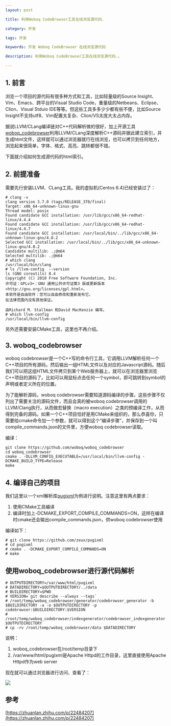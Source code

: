 ```yaml
---
layout: post

title: 利用Woboq CodeBrowser工具在线浏览源代码.

category: 开发

tags: 开发 

keywords: 开发 Woboq CodeBrowser 在线浏览源代码

description: 利用Woboq CodeBrowser工具在线浏览源代码.。

---
```


## 1. 前言
浏览一个项目的源代码有很多种方式和工具，比如轻量级的Source Insight、Vim、Emacs、跨平台的Visual Studio Code，重量级的Netbeans、Eclipse、Clion、Visual Stduio IDE等等。但这些工具多多少少都有些不便，比如Source Insight不支持utf8、Vim配置太复杂、Clion/VS太庞大太占内存。

据说LLVM/CLang编译链对C++代码解析做的很好，加上开源工具[woboq_codebrowser](https://github.com/woboq/woboq_codebrowser)利用LLVM/CLang深度解析C++源码并据此建立索引，并生成html文件，这样就可以通过浏览器就行在线浏览，也可以拷贝到任何地方，浏览起来很简单，字体、格式、高亮、跳转都很不错。

下面就介绍如何生成源代码的html索引。

## 2. 前提准备

需要先行安装LLVM、CLang工具。我的虚拟机(Centos 6.4)已经安装过了：
	
	# clang -v
	clang version 3.7.0 (tags/RELEASE_370/final)
	Target: x86_64-unknown-linux-gnu
	Thread model: posix
	Found candidate GCC installation: /usr/lib/gcc/x86_64-redhat-linux/4.4.4
	Found candidate GCC installation: /usr/lib/gcc/x86_64-redhat-linux/4.4.7
	Found candidate GCC installation: /usr/local/bin/../lib/gcc/x86_64-unknown-linux-gnu/4.8.2
	Selected GCC installation: /usr/local/bin/../lib/gcc/x86_64-unknown-linux-gnu/4.8.2
	Candidate multilib: .;@m64
	Selected multilib: .;@m64
	# which clang
	/usr/local/bin/clang
	# ls /llvm-config  --version
	ls (GNU coreutils) 8.4
	Copyright (C) 2010 Free Software Foundation, Inc.
	许可证：GPLv3+：GNU 通用公共许可证第3 版或更新版本<http://gnu.org/licenses/gpl.html>。
	本软件是自由软件：您可以自由修改和重新发布它。
	在法律范围内没有其他保证。
	
	由Richard M. Stallman 和David MacKenzie 编写。
	# which llvm-config
	/usr/local/bin/llvm-config

另外还需要安装CMake工具，这里也不再介绍。

## 3. woboq_codebrowser
woboq codebrowser是一个C++写的命令行工具，它调用LLVM解析任何一个C++项目的所有源码，然后输出一组HTML文件以及对应的Javascript源码。随后我们可以把这组HTML文件拷贝到某个Web服务器上，就可以在浏览器里浏览C++项目的源码了。比如可以用鼠标点击任何一个symbol，即可跳转到symbol的声明或者定义所在的位置。

为了能解析源码，woboq codebrowser需要知道源码编译的步骤。这些步骤不仅列出了需要关注的源码文件，而且会真的被woboq codebrowser调用的LLVM/Clang执行，从而做宏替换（macro execution）之类的预编译工作，从而得到完备的源码。如果一个C++项目恰好是用CMake来组织的，那么恭喜你，只需要给cmake命令加一个参数，就可以得到这个“编译步骤”，并保存到一个叫compile_commands.json的文件里，方便woboq codebrowser读取。

编译：

	git clone https://github.com/woboq/woboq_codebrowser
	cd woboq_codebrowser
	cmake . -DLLVM_CONFIG_EXECUTABLE=/usr/local/bin/llvm-config -DCMAKE_BUILD_TYPE=Release
	make 

## 4. 编译自己的项目
我们这里以一个xml解析库[pugixml](https://github.com/zeux/pugixml)为例进行说明。注意这里有两点要求：

1. 使用CMake工具编译
2. 编译时加上-DCMAKE\_EXPORT_COMPILE\_COMMANDS=ON，这样在编译时cmake还会输出compile\_commands.json，供woboq codebrowser使用

编译如下：

	# git clone https://github.com/zeux/pugixml
	# cd pugixml
	# cmake . -DCMAKE_EXPORT_COMPILE_COMMANDS=ON
	# make

## 使用woboq_codebrowser进行源代码解析

	# OUTPUTDIRECTORY=/var/www/html/pugixml
	# DATADIRECTORY=$OUTPUTDIRECTORY/../data
	# BUILDIRECTORY=$PWD
	# VERSION=`git describe --always --tags`
	# /root/temp/woboq_codebrowser/generator/codebrowser_generator -b $BUILDIRECTORY -a -o $OUTPUTDIRECTORY -p codebrowser:$BUILDIRECTORY:$VERSION
	# /root/temp/woboq_codebrowser/indexgenerator/codebrowser_indexgenerator $OUTPUTDIRECTORY
	# cp -rv /root/temp/woboq_codebrowser/data $DATADIRECTORY

说明： 

1. woboq_codebrowser在/root/temp目录下
2. /var/www/html/pugixml是Apache Httpd的工作目录，这里直接使用Apache Httpd作为web server

现在就可以通过浏览器进行访问、查看了：  

![](http://i.imgur.com/ykCac36.jpg)

## 参考
[https://zhuanlan.zhihu.com/p/22484207](https://zhuanlan.zhihu.com/p/22484207)